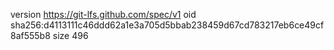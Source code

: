 version https://git-lfs.github.com/spec/v1
oid sha256:d4113111c46ddd62a1e3a705d5bbab238459d67cd783217eb6ce49cf8af555b8
size 496
